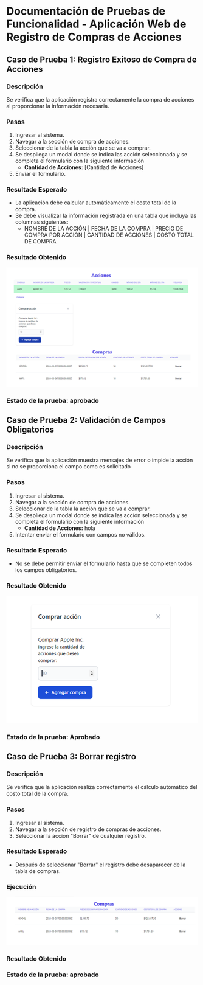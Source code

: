 # Documentación de Pruebas de Funcionalidad - Aplicación Web de Registro de Compras de Acciones

## Caso de Prueba 1: Registro Exitoso de Compra de Acciones

### Descripción
Se verifica que la aplicación registra correctamente la compra de acciones al proporcionar la información necesaria.

### Pasos
1. Ingresar al sistema.
2. Navegar a la sección de compra de acciones.
3. Seleccionar de la tabla la acción que se va a comprar.
4. Se despliega un modal donde se indica las acción seleccionada y se completa el formulario con la siguiente información
   - **Cantidad de Acciones:** [Cantidad de Acciones]
5. Enviar el formulario.

### Resultado Esperado
- La aplicación debe calcular automáticamente el costo total de la compra.
- Se debe visualizar la información registrada en una tabla que incluya las columnas siguientes:
  - NOMBRE DE LA ACCIÓN | FECHA DE LA COMPRA | PRECIO DE COMPRA POR ACCIÓN | CANTIDAD DE ACCIONES | COSTO TOTAL DE COMPRA
### Resultado Obtenido
![prueba-01](image.png)
### Estado de la prueba: aprobado

## Caso de Prueba 2: Validación de Campos Obligatorios

### Descripción
Se verifica que la aplicación muestra mensajes de error o impide la acción si no se proporciona el campo como es solicitado

### Pasos
1. Ingresar al sistema.
2. Navegar a la sección de compra de acciones.
3. Seleccionar de la tabla la acción que se va a comprar.
4. Se despliega un modal donde se indica las acción seleccionada y se completa el formulario con la siguiente información
   - **Cantidad de Acciones:** hola
5. Intentar enviar el formulario con campos no válidos.

### Resultado Esperado
- No se debe permitir enviar el formulario hasta que se completen todos los campos obligatorios.

### Resultado Obtenido 
![modal](image-1.png)
### Estado de la prueba: Aprobado
## Caso de Prueba 3: Borrar registro
### Descripción
Se verifica que la aplicación realiza correctamente el cálculo automático del costo total de la compra.

### Pasos
1. Ingresar al sistema.
2. Navegar a la sección de registro de compras de acciones.
3. Seleccionar la accion "Borrar" de cualquier registro.

### Resultado Esperado
- Después de seleccionar "Borrar" el registro debe desaparecer de la tabla de compras.
  
### Ejecución
 ![alt text](image-2.png)
### Resultado Obtenido

### Estado de la prueba: aprobado
